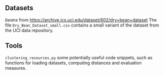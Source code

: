 ## Datasets

*beans* from <https://archive.ics.uci.edu/dataset/602/dry+bean+dataset>
The file `Dry_Bean_Dataset_small.csv` contains a small variant of the dataset from the UCI data repository.

## Tools

`clustering_resources.py` some potentially useful code snippets, such as functions for loading datasets, computing distances and evaluation measures.
